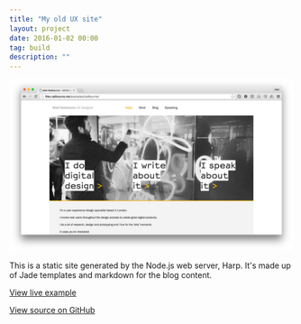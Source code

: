 ```yaml
---
title: "My old UX site"
layout: project
date: 2016-01-02 00:00
tag: build
description: ""
---
```


![My old site](/assets/images/project_radbourne.jpg)

This is a static site generated by the Node.js web server, Harp. It's made up of Jade templates and markdown for the blog content.

[View live example](http://files.radbourne.me/examples/radbourne/)

[View source on GitHub](https://github.com/mradbourne/portfolio_radbourne)

